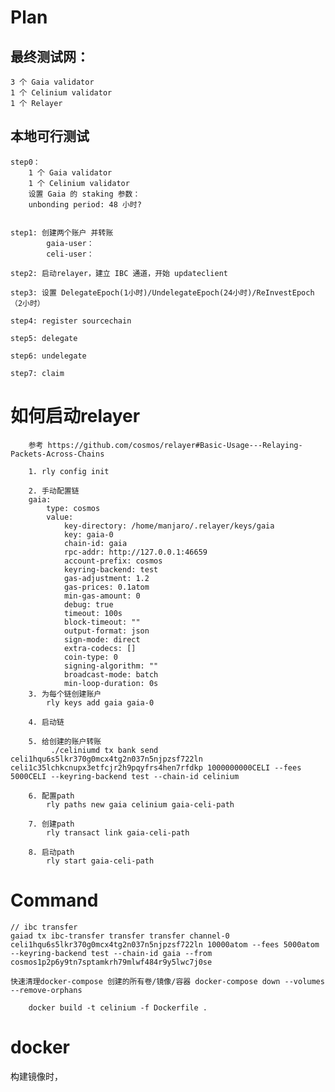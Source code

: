 # Plan
## 最终测试网：
    3 个 Gaia validator 
    1 个 Celinium validator
    1 个 Relayer 
 
## 本地可行测试
    step0：
        1 个 Gaia validator  
        1 个 Celinium validator
        设置 Gaia 的 staking 参数：
        unbonding period: 48 小时?


    step1: 创建两个账户 并转账
            gaia-user：
            celi-user：

    step2: 启动relayer，建立 IBC 通道，开始 updateclient

    step3: 设置 DelegateEpoch(1小时)/UndelegateEpoch(24小时)/ReInvestEpoch（2小时）

    step4: register sourcechain

    step5: delegate

    step6: undelegate

    step7: claim

# 如何启动relayer
```
    参考 https://github.com/cosmos/relayer#Basic-Usage---Relaying-Packets-Across-Chains

    1. rly config init

    2. 手动配置链
    gaia:
        type: cosmos
        value:
            key-directory: /home/manjaro/.relayer/keys/gaia
            key: gaia-0
            chain-id: gaia
            rpc-addr: http://127.0.0.1:46659
            account-prefix: cosmos
            keyring-backend: test
            gas-adjustment: 1.2
            gas-prices: 0.1atom
            min-gas-amount: 0
            debug: true
            timeout: 100s
            block-timeout: ""
            output-format: json
            sign-mode: direct
            extra-codecs: []
            coin-type: 0
            signing-algorithm: ""
            broadcast-mode: batch
            min-loop-duration: 0s   
    3. 为每个链创建账户
        rly keys add gaia gaia-0

    4. 启动链

    5. 给创建的账户转账
         ./celiniumd tx bank send celi1hqu6s5lkr370g0mcx4tg2n037n5njpzsf722ln celi1c35lchkcnupx3etfcjr2h9pqyfrs4hen7rfdkp 1000000000CELI --fees 5000CELI --keyring-backend test --chain-id celinium

    6. 配置path
        rly paths new gaia celinium gaia-celi-path

    7. 创建path
        rly transact link gaia-celi-path

    8. 启动path
        rly start gaia-celi-path       
```

# Command
```
// ibc transfer
gaiad tx ibc-transfer transfer transfer channel-0 celi1hqu6s5lkr370g0mcx4tg2n037n5njpzsf722ln 10000atom --fees 5000atom --keyring-backend test --chain-id gaia --from cosmos1p2p6y9tn7sptamkrh79mlwf484r9y5lwc7j0se

快速清理docker-compose 创建的所有卷/镜像/容器 docker-compose down --volumes --remove-orphans

    docker build -t celinium -f Dockerfile .
```

# docker
构建镜像时，